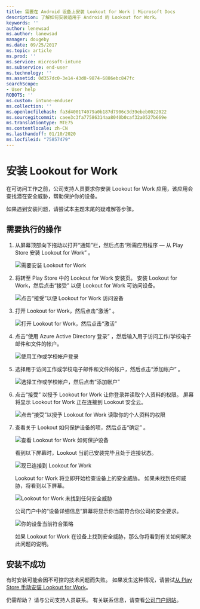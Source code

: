 ```yaml
---
title: 需要在 Android 设备上安装 Lookout for Work | Microsoft Docs
description: 了解如何安装适用于 Android 的 Lookout for Work。
keywords: ''
author: lenewsad
ms.author: lanewsad
manager: dougeby
ms.date: 09/25/2017
ms.topic: article
ms.prod: ''
ms.service: microsoft-intune
ms.subservice: end-user
ms.technology: ''
ms.assetid: 0d357dc0-3e14-43d0-9874-6886ebc847fc
searchScope:
- User help
ROBOTS: ''
ms.custom: intune-enduser
ms.collection: ''
ms.openlocfilehash: fa3d400174079a0b187d7906c3d39ebeb0022022
ms.sourcegitcommit: caee3c3fa77586314aa8040b0caf32a0527b669e
ms.translationtype: MTE75
ms.contentlocale: zh-CN
ms.lasthandoff: 01/10/2020
ms.locfileid: "75857479"
---
```

# <a name="install-lookout-for-work"></a>安装 Lookout for Work

在可访问工作之前，公司支持人员要求你安装 Lookout for Work 应用，该应用会查找潜在安全威胁，帮助保护你的设备。

如果遇到安装问题，请尝试本主题末尾的疑难解答步骤。

## <a name="what-you-need-to-do"></a>需要执行的操作

1. 从屏幕顶部向下拖动以打开“通知”栏，然后点击“所需应用程序 — 从 Play Store 安装 Lookout for Work”  。

   ![需要安装 Lookout for Work](./media/lookout-required-app-install-android.png)

2. 将转至 Play Store 中的 Lookout for Work 安装页。 安装 Lookout for Work，然后点击“接受”  以便 Lookout for Work 可访问设备。

   ![点击“接受”以便 Lookout for Work 访问设备](./media/lookout-accept-store-permissions-android.png)

3. 打开 Lookout for Work，然后点击“激活”  。

   ![打开 Lookout for Work，然后点击“激活”](./media/lookout-activate-button-android.png)

4. 点击“使用 Azure Active Directory 登录”  ，然后输入用于访问工作/学校电子邮件和文件的帐户。

   ![使用工作或学校帐户登录](./media/lookout-sign-in-azure-android.png)

5. 选择用于访问工作或学校电子邮件和文件的帐户，然后点击“添加帐户”  。

   ![选择工作或学校帐户，然后点击“添加帐户”](./media/lookout-pick-account-android.png)

6. 点击“接受”  以授予 Lookout for Work 让你登录并读取个人资料的权限。 屏幕将显示 Lookout for Work 正在连接到 Lookout 安全云。

   ![点击“接受”以授予 Lookout for Work 读取你的个人资料的权限](./media/lookout-needs-permission-to-view-profile-android.png)

7. 查看关于 Lookout 如何保护设备的项，然后点击“确定”  。

   ![查看 Lookout for Work 如何保护设备](./media/lookout-how-it-protects-your-device-android.png)

   看到以下屏幕时，Lookout 当前已安装完毕且处于连接状态。

   ![现已连接到 Lookout for Work](./media/lookout-you-are-now-connected-android.png)

   Lookout for Work 将立即开始检查设备上的安全威胁。 如果未找到任何威胁，将看到以下屏幕。

   ![Lookout for Work 未找到任何安全威胁](./media/lookout-scan-no-threats-found-android.png)

   公司门户中的“设备详细信息”屏幕将显示你当前符合你公司的安全要求。

    ![你的设备当前符合策略](./media/mtd-device-now-compliant-android.png)

   如果 Lookout for Work 在设备上找到安全威胁，那么你将看到有关如何解决此问题的说明。

## <a name="if-the-installation-doesnt-work"></a>安装不成功

有时安装可能会因不可控的技术问题而失败。 如果发生这种情况，请尝试[从 Play Store 手动安装 Lookout for Work](https://play.google.com/store/apps/details?id=com.lookout.enterprise)。


仍需帮助？ 请与公司支持人员联系。 有关联系信息，请查看[公司门户网站](https://go.microsoft.com/fwlink/?linkid=2010980)。

